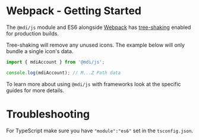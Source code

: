 # Webpack - Getting Started

The `@mdi/js` module and ES6 alongside [Webpack](https://webpack.js.org/) has [tree-shaking](https://webpack.js.org/guides/tree-shaking/) enabled for production builds.

Tree-shaking will remove any unused icons. The example below will only bundle a single icon's data.

```js
import { mdiAccount } from '@mdi/js';

console.log(mdiAccount); // M...Z Path data
```

To learn more about using `@mdi/js` with frameworks look at the specific guides for more details.

# Troubleshooting

For TypeScript make sure you have `"module":"es6"` set in the `tsconfig.json`.
